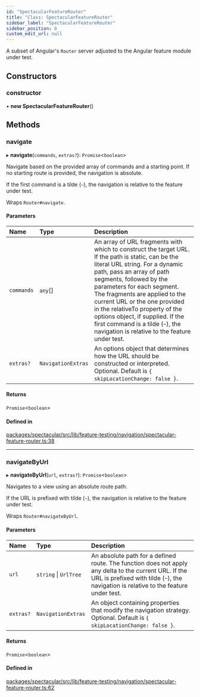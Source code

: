 ```yaml
---
id: "SpectacularFeatureRouter"
title: "Class: SpectacularFeatureRouter"
sidebar_label: "SpectacularFeatureRouter"
sidebar_position: 0
custom_edit_url: null
---
```


A subset of Angular's `Router` server adjusted to the Angular feature module
under test.

## Constructors

### constructor

• **new SpectacularFeatureRouter**()

## Methods

### navigate

▸ **navigate**(`commands`, `extras?`): `Promise`<`boolean`\>

Navigate based on the provided array of commands and a starting point. If
no starting route is provided, the navigation is absolute.

If the first command is a tilde (`~`), the navigation is relative to the
feature under test.

Wraps `Router#navigate`.

#### Parameters

| Name | Type | Description |
| :------ | :------ | :------ |
| `commands` | `any`[] | An array of URL fragments with which to construct the target URL. If the path is static, can be the literal URL string. For a dynamic path, pass an array of path segments, followed by the parameters for each segment. The fragments are applied to the current URL or the one provided in the relativeTo property of the options object, if supplied. If the first command is a tilde (`~`), the navigation is relative to the feature under test. |
| `extras?` | `NavigationExtras` | An options object that determines how the URL should be constructed or interpreted. Optional. Default is `{ skipLocationChange: false }`. |

#### Returns

`Promise`<`boolean`\>

#### Defined in

[packages/spectacular/src/lib/feature-testing/navigation/spectacular-feature-router.ts:38](https://github.com/ngworker/ngworker/blob/b782ad5/packages/spectacular/src/lib/feature-testing/navigation/spectacular-feature-router.ts#L38)

___

### navigateByUrl

▸ **navigateByUrl**(`url`, `extras?`): `Promise`<`boolean`\>

Navigates to a view using an absolute route path.

If the URL is prefixed with tilde (`~`), the navigation is relative to the
feature under test.

Wraps `Router#navigateByUrl`.

#### Parameters

| Name | Type | Description |
| :------ | :------ | :------ |
| `url` | `string` \| `UrlTree` | An absolute path for a defined route. The function does not apply any delta to the current URL. If the URL is prefixed with tilde (`~`), the navigation is relative to the feature under test. |
| `extras?` | `NavigationExtras` | An object containing properties that modify the navigation strategy. Optional. Default is `{ skipLocationChange: false }`. |

#### Returns

`Promise`<`boolean`\>

#### Defined in

[packages/spectacular/src/lib/feature-testing/navigation/spectacular-feature-router.ts:62](https://github.com/ngworker/ngworker/blob/b782ad5/packages/spectacular/src/lib/feature-testing/navigation/spectacular-feature-router.ts#L62)
